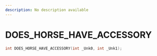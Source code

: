 ```yaml
---
description: No description available 
---
```


# DOES_HORSE_HAVE_ACCESSORY

```cpp
int DOES_HORSE_HAVE_ACCESSORY(int _Unk0, int _Unk1);
```